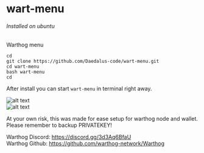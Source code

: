 # wart-menu  
###### Installed on ubuntu  
Warthog menu  

````cd````  
````git clone https://github.com/Daedalus-code/wart-menu.git````  
````cd wart-menu````  
````bash wart-menu````  
````cd````  

After install you can start ````wart-menu```` in terminal right away.  

![alt text](https://i.imgur.com/LdqIzSG.png)  
![alt text](https://i.imgur.com/8MqQxJ2.png)  

At your own risk, this was made for ease setup for warthog node and wallet.  
Please remember to backup PRIVATEKEY!  

Warthog Discord: https://discord.gg/3d3Aq6BfaU  
Warthog Github: https://github.com/warthog-network/Warthog  
